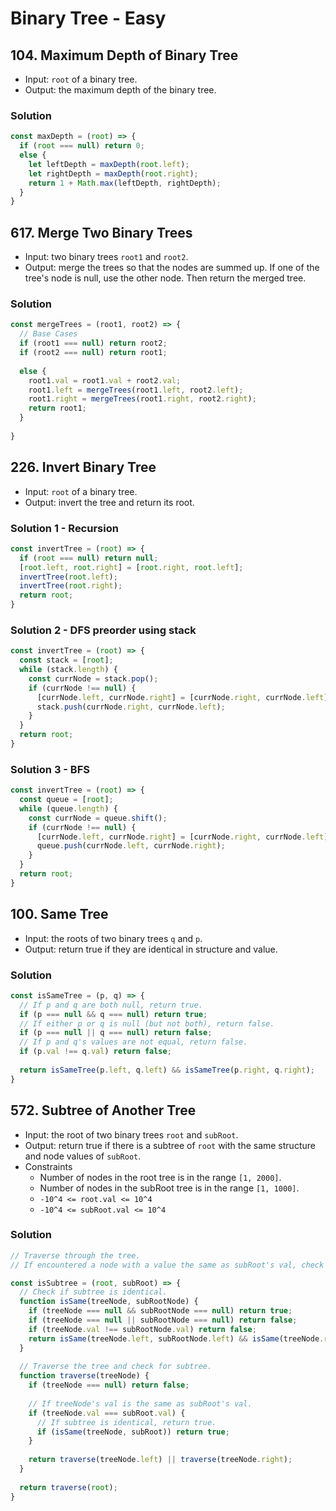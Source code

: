 # Binary Tree - Easy

## 104. Maximum Depth of Binary Tree
- Input: `root` of a binary tree.
- Output: the maximum depth of the binary tree.
### Solution
```js
const maxDepth = (root) => {
  if (root === null) return 0;
  else {
    let leftDepth = maxDepth(root.left);
    let rightDepth = maxDepth(root.right);
    return 1 + Math.max(leftDepth, rightDepth);
  }
}
```

## 617. Merge Two Binary Trees
- Input: two binary trees `root1` and `root2`.
- Output: merge the trees so that the nodes are summed up. If one of the tree's node is null, use the other node. Then return the merged tree.
### Solution
```js
const mergeTrees = (root1, root2) => {
  // Base Cases
  if (root1 === null) return root2;
  if (root2 === null) return root1;
  
  else {
    root1.val = root1.val + root2.val;
    root1.left = mergeTrees(root1.left, root2.left);
    root1.right = mergeTrees(root1.right, root2.right);
    return root1;
  }
  
}
```

## 226. Invert Binary Tree
- Input: `root` of a binary tree.
- Output: invert the tree and return its root.
### Solution 1 - Recursion
```js
const invertTree = (root) => {
  if (root === null) return null;
  [root.left, root.right] = [root.right, root.left];
  invertTree(root.left);
  invertTree(root.right);
  return root;
}
```
### Solution 2 - DFS preorder using stack
```js
const invertTree = (root) => {
  const stack = [root];
  while (stack.length) {
    const currNode = stack.pop();
    if (currNode !== null) {
      [currNode.left, currNode.right] = [currNode.right, currNode.left];
      stack.push(currNode.right, currNode.left);
    }
  }
  return root;
}
```
### Solution 3 - BFS
```js
const invertTree = (root) => {
  const queue = [root];
  while (queue.length) {
    const currNode = queue.shift();
    if (currNode !== null) {
      [currNode.left, currNode.right] = [currNode.right, currNode.left];
      queue.push(currNode.left, currNode.right);
    }
  }
  return root;
}
```

## 100. Same Tree
- Input: the roots of two binary trees `q` and `p`.
- Output: return true if they are identical in structure and value.
### Solution
```js
const isSameTree = (p, q) => {
  // If p and q are both null, return true.
  if (p === null && q === null) return true;
  // If either p or q is null (but not both), return false.
  if (p === null || q === null) return false;
  // If p and q's values are not equal, return false.
  if (p.val !== q.val) return false;
  
  return isSameTree(p.left, q.left) && isSameTree(p.right, q.right);
}
```

## 572. Subtree of Another Tree
- Input: the root of two binary trees `root` and `subRoot`.
- Output: return true if there is a subtree of `root` with the same structure and node values of `subRoot`.
- Constraints
  - Number of nodes in the root tree is in the range `[1, 2000]`.
  - Number of nodes in the subRoot tree is in the range `[1, 1000]`.
  - `-10^4 <= root.val <= 10^4`
  - `-10^4 <= subRoot.val <= 10^4`
### Solution
```js
// Traverse through the tree.
// If encountered a node with a value the same as subRoot's val, check for the whole subtree.

const isSubtree = (root, subRoot) => {
  // Check if subtree is identical.
  function isSame(treeNode, subRootNode) {
    if (treeNode === null && subRootNode === null) return true;
    if (treeNode === null || subRootNode === null) return false;
    if (treeNode.val !== subRootNode.val) return false;
    return isSame(treeNode.left, subRootNode.left) && isSame(treeNode.right, subRootNode.right);
  }
  
  // Traverse the tree and check for subtree.
  function traverse(treeNode) {
    if (treeNode === null) return false;
    
    // If treeNode's val is the same as subRoot's val.
    if (treeNode.val === subRoot.val) {
      // If subtree is identical, return true.
      if (isSame(treeNode, subRoot)) return true;
    }
    
    return traverse(treeNode.left) || traverse(treeNode.right);
  }
  
  return traverse(root);
}
```

